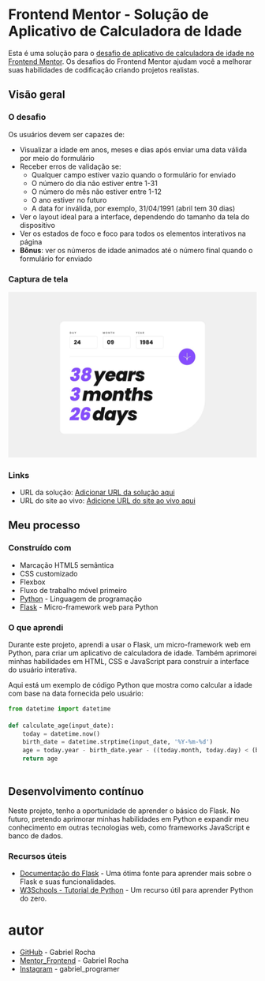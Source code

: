 # Frontend Mentor - Solução de Aplicativo de Calculadora de Idade

Esta é uma solução para o [desafio de aplicativo de calculadora de idade no Frontend Mentor](https://www.frontendmentor.io/challenges/age-calculator-app-dF9DFFpj-Q). Os desafios do Frontend Mentor ajudam você a melhorar suas habilidades de codificação criando projetos realistas.

## Visão geral

### O desafio

Os usuários devem ser capazes de:

- Visualizar a idade em anos, meses e dias após enviar uma data válida por meio do formulário
- Receber erros de validação se:
  - Qualquer campo estiver vazio quando o formulário for enviado
  - O número do dia não estiver entre 1-31
  - O número do mês não estiver entre 1-12
  - O ano estiver no futuro
  - A data for inválida, por exemplo, 31/04/1991 (abril tem 30 dias)
- Ver o layout ideal para a interface, dependendo do tamanho da tela do dispositivo
- Ver os estados de foco e foco para todos os elementos interativos na página
- **Bônus**: ver os números de idade animados até o número final quando o formulário for enviado

### Captura de tela

![Captura de tela](./design/desktop-completed.jpg)

### Links

- URL da solução: [Adicionar URL da solução aqui](https://github.com/gabriel-rocha-pimentel/Front-End_Mentor-Junior.git)
- URL do site ao vivo: [Adicione URL do site ao vivo aqui](https://age-calculator-273t.onrender.com/)

## Meu processo

### Construído com

- Marcação HTML5 semântica
- CSS customizado
- Flexbox
- Fluxo de trabalho móvel primeiro
- [Python](https://www.python.org/) - Linguagem de programação
- [Flask](https://flask.palletsprojects.com/) - Micro-framework web para Python

### O que aprendi

Durante este projeto, aprendi a usar o Flask, um micro-framework web em Python, para criar um aplicativo de calculadora de idade. Também aprimorei minhas habilidades em HTML, CSS e JavaScript para construir a interface do usuário interativa.

Aqui está um exemplo de código Python que mostra como calcular a idade com base na data fornecida pelo usuário:

```python
from datetime import datetime

def calculate_age(input_date):
    today = datetime.now()
    birth_date = datetime.strptime(input_date, '%Y-%m-%d')
    age = today.year - birth_date.year - ((today.month, today.day) < (birth_date.month, birth_date.day))
    return age
   
```
## Desenvolvimento contínuo

Neste projeto, tenho a oportunidade de aprender o básico do Flask. No futuro, pretendo aprimorar minhas habilidades em Python e expandir meu conhecimento em outras tecnologias web, como frameworks JavaScript e banco de dados.

### Recursos úteis
- [Documentação do Flask](https://flask.palletsprojects.com/) - Uma ótima fonte para aprender mais sobre o Flask e suas funcionalidades.
- [W3Schools - Tutorial de Python](https://www.w3schools.com/python/) - Um recurso útil para aprender Python do zero.

# autor
- [GitHub](https://github.com/gabriel-rocha-pimentel/) - Gabriel Rocha
- [Mentor_Frontend](https://www.frontendmentor.io/profile/kingthecode) - Gabriel Rocha
- [Instagram](https://www.instagram.com/gabriel_programer/) - gabriel_programer

